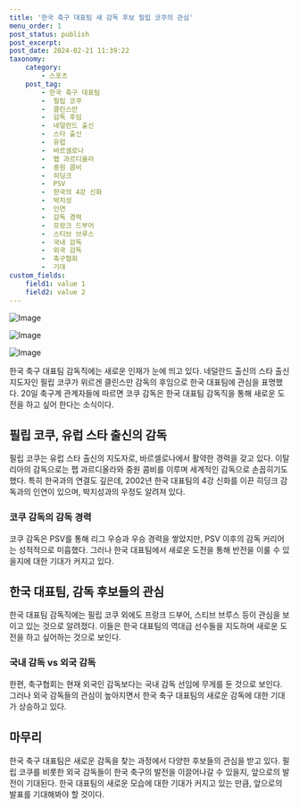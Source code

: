 ```yaml
---
title: '한국 축구 대표팀 새 감독 후보 필립 코쿠의 관심'
menu_order: 1
post_status: publish
post_excerpt: 
post_date: 2024-02-21 11:39:22
taxonomy:
    category:
        - 스포츠
    post_tag:
        - 한국 축구 대표팀
        -  필립 코쿠
        -  클린스만
        -  감독 후임
        -  네덜란드 출신
        -  스타 출신
        -  유럽
        -  바르셀로나
        -  펩 과르디올라
        -  중원 콤비
        -  히딩크
        -  PSV
        -  한국의 4강 신화
        -  박지성
        -  인연
        -  감독 경력
        -  프랑크 드부어
        -  스티브 브루스
        -  국내 감독
        -  외국 감독
        -  축구협회
        -  기대
custom_fields:
    field1: value 1
    field2: value 2
---
```


![Image](https://imgnews.pstatic.net/image/436/2024/02/20/0000082796_001_20240220175701423.jpg?type=w647)

![Image](https://imgnews.pstatic.net/image/436/2024/02/20/0000082796_002_20240220175701451.jpg?type=w647)

![Image](https://imgnews.pstatic.net/image/436/2024/02/20/0000082796_003_20240220175701463.jpg?type=w647)

한국 축구 대표팀 감독직에는 새로운 인재가 눈에 띄고 있다. 네덜란드 출신의 스타 출신 지도자인 필립 코쿠가 위르겐 클린스만 감독의 후임으로 한국 대표팀에 관심을 표명했다. 20일 축구계 관계자들에 따르면 코쿠 감독은 한국 대표팀 감독직을 통해 새로운 도전을 하고 싶어 한다는 소식이다.
## 필립 코쿠, 유럽 스타 출신의 감독
필립 코쿠는 유럽 스타 출신의 지도자로, 바르셀로나에서 활약한 경력을 갖고 있다. 이탈리아의 감독으로는 펩 과르디올라와 중원 콤비를 이루며 세계적인 감독으로 손꼽히기도 했다. 특히 한국과의 연결도 깊은데, 2002년 한국 대표팀의 4강 신화를 이끈 히딩크 감독과의 인연이 있으며, 박지성과의 우정도 알려져 있다.
### 코쿠 감독의 감독 경력
코쿠 감독은 PSV를 통해 리그 우승과 우승 경력을 쌓았지만, PSV 이후의 감독 커리어는 성적적으로 미흡했다. 그러나 한국 대표팀에서 새로운 도전을 통해 반전을 이룰 수 있을지에 대한 기대가 커지고 있다.
## 한국 대표팀, 감독 후보들의 관심
한국 대표팀 감독직에는 필립 코쿠 외에도 프랑크 드부어, 스티브 브루스 등이 관심을 보이고 있는 것으로 알려졌다. 이들은 한국 대표팀의 역대급 선수들을 지도하며 새로운 도전을 하고 싶어하는 것으로 보인다.
### 국내 감독 vs 외국 감독
한편, 축구협회는 현재 외국인 감독보다는 국내 감독 선임에 무게를 둔 것으로 보인다. 그러나 외국 감독들의 관심이 높아지면서 한국 축구 대표팀의 새로운 감독에 대한 기대가 상승하고 있다.
## 마무리
한국 축구 대표팀은 새로운 감독을 찾는 과정에서 다양한 후보들의 관심을 받고 있다. 필립 코쿠를 비롯한 외국 감독들이 한국 축구의 발전을 이끌어나갈 수 있을지, 앞으로의 발전이 기대된다. 한국 대표팀의 새로운 모습에 대한 기대가 커지고 있는 만큼, 앞으로의 발표를 기대해봐야 할 것이다.
